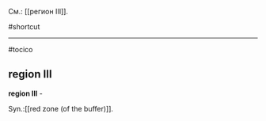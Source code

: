 См.: [[регион III]].

#shortcut




<hr/>

#tocico

## region III

<b>region III</b> - 


Syn.:[[red zone (of the buffer)]].
 



